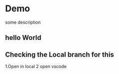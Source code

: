 # Demo

some description 

## hello World

## Checking the Local branch for this

1.Open in local 
2 open vscode